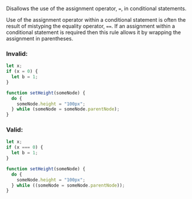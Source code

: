 Disallows the use of the assignment operator, `=`, in conditional statements.

Use of the assignment operator within a conditional statement is often the
result of mistyping the equality operator, `==`. If an assignment within a
conditional statement is required then this rule allows it by wrapping the
assignment in parentheses.

### Invalid:

```typescript
let x;
if (x = 0) {
  let b = 1;
}
```

```typescript
function setHeight(someNode) {
  do {
    someNode.height = "100px";
  } while (someNode = someNode.parentNode);
}
```

### Valid:

```typescript
let x;
if (x === 0) {
  let b = 1;
}
```

```typescript
function setHeight(someNode) {
  do {
    someNode.height = "100px";
  } while ((someNode = someNode.parentNode));
}
```
